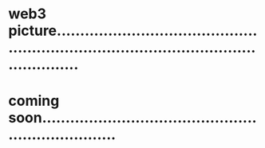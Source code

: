 # web3 picture...............................................................................................................
# coming soon.....................................................................
